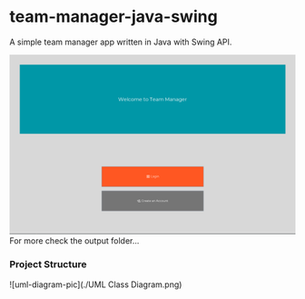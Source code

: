 # team-manager-java-swing
A simple team manager app written in Java with Swing API.


![menu-gui-pic](./output/GUI/menu.png)
For more check the output folder...

### Project Structure

![uml-diagram-pic](./UML Class Diagram.png)
